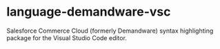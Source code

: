 # language-demandware-vsc
Salesforce Commerce Cloud (formerly Demandware) syntax highlighting package for the Visual Studio Code editor.
